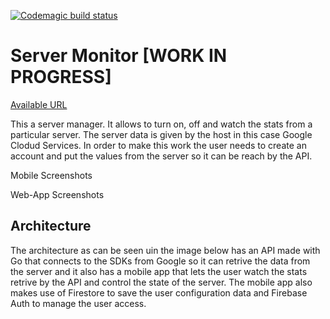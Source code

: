 [![Codemagic build status](https://api.codemagic.io/apps/5e85577308224b15f61e62f9/5e87aa6e64e0bd399fe67ffb/status_badge.svg)](https://codemagic.io/apps/5e85577308224b15f61e62f9/5e87aa6e64e0bd399fe67ffb/latest_build)

# Server Monitor [WORK IN PROGRESS]

[Available URL](sync-server-web-staging.codemagic.app)

This a server manager. It allows to turn on, off and watch the stats from a particular server. The server data is given by the host in this case Google Clodud Services. In order to make this work the user needs to create an account and put the values from the server so it can be reach by the API.

Mobile Screenshots



Web-App Screenshots



## Architecture

The architecture as can be seen uin the image below has an API made with Go that connects to the SDKs from Google so it can retrive the data from the server and it also has a mobile app that lets the user watch the stats retrive by the API and control the state of the server. The mobile app also makes use of Firestore to save the user configuration data and Firebase Auth to manage the user access.
